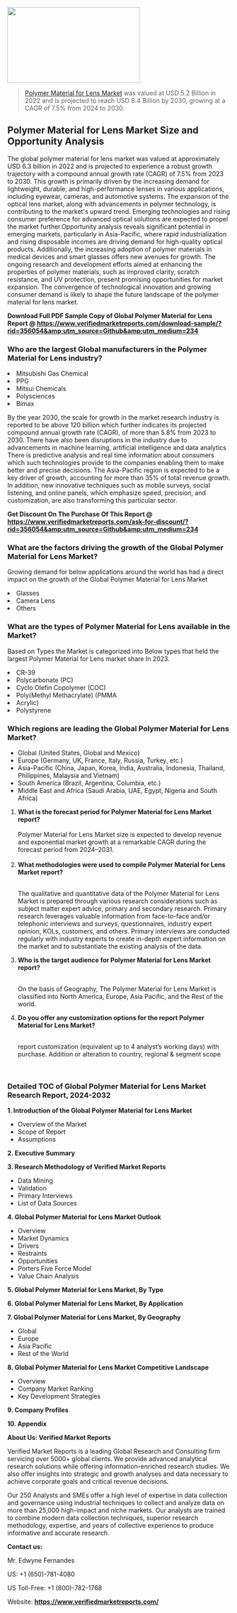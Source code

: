 
<img src="https://ffe5etoiles.com/wp-content/uploads/2024/12/MST1-300x171.png" alt="" width="300" height="171" class="alignnone size-medium wp-image-20088" /><blockquote><p><p><a href="https://www.verifiedmarketreports.com/download-sample/?rid=356054&utm_source=Github&utm_medium=234" target="_blank">Polymer Material for Lens Market</a> was valued at USD 5.2 Billion in 2022 and is projected to reach USD 8.4 Billion by 2030, growing at a CAGR of 7.5% from 2024 to 2030.</p></blockquote><p><h2>Polymer Material for Lens Market Size and Opportunity Analysis</h2>The global polymer material for lens market was valued at approximately USD 6.3 billion in 2022 and is projected to experience a robust growth trajectory with a compound annual growth rate (CAGR) of 7.5% from 2023 to 2030. This growth is primarily driven by the increasing demand for lightweight, durable, and high-performance lenses in various applications, including eyewear, cameras, and automotive systems. The expansion of the optical lens market, along with advancements in polymer technology, is contributing to the market's upward trend. Emerging technologies and rising consumer preference for advanced optical solutions are expected to propel the market further.Opportunity analysis reveals significant potential in emerging markets, particularly in Asia-Pacific, where rapid industrialization and rising disposable incomes are driving demand for high-quality optical products. Additionally, the increasing adoption of polymer materials in medical devices and smart glasses offers new avenues for growth. The ongoing research and development efforts aimed at enhancing the properties of polymer materials, such as improved clarity, scratch resistance, and UV protection, present promising opportunities for market expansion. The convergence of technological innovation and growing consumer demand is likely to shape the future landscape of the polymer material for lens market.</p><p class=""><strong>Download Full PDF Sample Copy of Global Polymer Material for Lens Report @ <a href="https://www.verifiedmarketreports.com/download-sample/?rid=356054&amp;utm_source=Github&amp;utm_medium=234" target="_blank">https://www.verifiedmarketreports.com/download-sample/?rid=356054&amp;utm_source=Github&amp;utm_medium=234</a></strong></p><h3 id="" class="">Who are the largest Global manufacturers in the Polymer Material for Lens industry?</h3><p><li>Mitsubishi Gas Chemical</li><li> PPG</li><li> Mitsui Chemicals</li><li> Polysciences</li><li> Bimax</li></p><div class=""><div class="" dir="" data-message-author-role="" data-message-id="" data-message-model-slug=""><div class=""><div class=""><div class=""><div class="" dir="" data-message-author-role="" data-message-id="" data-message-model-slug=""><div class=""><div class=""><p>By the year 2030, the scale for growth in the market research industry is reported to be above 120 billion which further indicates its projected compound annual growth rate (CAGR), of more than 5.8% from 2023 to 2030. There have also been disruptions in the industry due to advancements in machine learning, artificial intelligence and data analytics There is predictive analysis and real time information about consumers which such technologies provide to the companies enabling them to make better and precise decisions. The Asia-Pacific region is expected to be a key driver of growth, accounting for more than 35% of total revenue growth. In addition, new innovative techniques such as mobile surveys, social listening, and online panels, which emphasize speed, precision, and customization, are also transforming this particular sector.</p><p><strong>Get Discount On The Purchase Of This Report @&nbsp; <a href="https://www.verifiedmarketreports.com/ask-for-discount/?rid=356054&amp;utm_source=Github&amp;utm_medium=234" target="_blank">https://www.verifiedmarketreports.com/ask-for-discount/?rid=356054&amp;utm_source=Github&amp;utm_medium=234</a></strong></p></div></div></div></div></div></div></div></div><h3 id="" class="">What are the factors driving the growth of the Global Polymer Material for Lens Market?</h3><p id="" class="">Growing demand for below applications around the world has had a direct impact on the growth of the Global Polymer Material for Lens Market</p><p id="" class=""><li>Glasses</li><li> Camera Lens</li><li> Others</li></p><h3 id="" class="">What are the types of Polymer Material for Lens available in the Market?</h3><p id="" class="">Based on Types the Market is categorized into Below types that held the largest Polymer Material for Lens market share In 2023.</p><p id="" class=""><li>CR-39</li><li> Polycarbonate (PC)</li><li> Cyclo Olefin Copolymer (COC)</li><li> Poly(Methyl Methacrylate) (PMMA</li><li> Acrylic)</li><li> Polystyrene</li></p><h3 id="" class="">Which regions are leading the Global Polymer Material for Lens Market?</h3><ul><li>Global (United States, Global and Mexico)</li><li>Europe (Germany, UK, France, Italy, Russia, Turkey, etc.)</li><li>Asia-Pacific (China, Japan, Korea, India, Australia, Indonesia, Thailand, Philippines, Malaysia and Vietnam)</li><li>South America (Brazil, Argentina, Columbia, etc.)</li><li>Middle East and Africa (Saudi Arabia, UAE, Egypt, Nigeria and South Africa)</li></ul><p><ol><li><strong>What is the forecast period for Polymer Material for Lens Market report?<br /></strong><br /><span data-sheets-root="1" data-sheets-value="{&quot;1&quot;:2,&quot;2&quot;:&quot;XXXX size is expected to develop revenue and exponential market growth at a remarkable CAGR during the forecast period from 2024&ndash;2030.&quot;}" data-sheets-userformat="{&quot;2&quot;:12674,&quot;4&quot;:{&quot;1&quot;:2,&quot;2&quot;:16776960},&quot;10&quot;:2,&quot;11&quot;:0,&quot;15&quot;:&quot;Arial&quot;,&quot;16&quot;:12}">Polymer Material for Lens Market size is expected to develop revenue and exponential market growth at a remarkable CAGR during the forecast period from 2024&ndash;2031.</span><br /><br /></li><li><strong>What methodologies were used to compile Polymer Material for Lens Market report?<br /><br /></strong><p>The qualitative and quantitative data of the&nbsp;Polymer Material for Lens Market is prepared through various research considerations such as subject matter expert advice, primary and secondary research. Primary research leverages valuable information from face-to-face and/or telephonic interviews and surveys, questionnaires, industry expert opinion, KOLs, customers, and others. Primary interviews are conducted regularly with industry experts to create in-depth expert information on the market and to substantiate the existing analysis of the data.&nbsp;</p></li><li><strong>Who is the target audience for Polymer Material for Lens Market report?<br /><br /></strong><p>On the basis of Geography, The&nbsp;Polymer Material for Lens Market is classified into North America, Europe, Asia Pacific, and the Rest of the world.</p></li><li><strong>Do you offer any customization options for the report Polymer Material for Lens Market?<br /><br /></strong><p>report customization (equivalent up to 4 analyst&rsquo;s working days) with purchase. Addition or alteration to country, regional &amp; segment scope</p><p>&nbsp;</p></li></ol></p><h3 id="" class="">Detailed TOC of Global Polymer Material for Lens Market Research Report, 2024-2032</h3><p id="" class=""><strong>1. Introduction of the Global Polymer Material for Lens Market</strong></p><ul><li>Overview of the Market</li><li>Scope of Report</li><li>Assumptions</li></ul><p id="" class=""><strong>2. Executive Summary</strong></p><p id="" class=""><strong>3. Research Methodology of&nbsp;Verified Market Reports</strong></p><ul><li>Data Mining</li><li>Validation</li><li>Primary Interviews</li><li>List of Data Sources</li></ul><p id="" class=""><strong>4. Global Polymer Material for Lens Market Outlook</strong></p><ul><li>Overview</li><li>Market Dynamics</li><li>Drivers</li><li>Restraints</li><li>Opportunities</li><li>Porters Five Force Model</li><li>Value Chain Analysis</li></ul><p id="" class=""><strong>5. Global Polymer Material for Lens Market, By&nbsp;Type</strong></p><p id="" class=""><strong>6. Global Polymer Material for Lens Market, By Application</strong></p><p id="" class=""><strong>7. Global Polymer Material for Lens Market, By Geography</strong></p><ul><li>Global</li><li>Europe</li><li>Asia Pacific</li><li>Rest of the World</li></ul><p id="" class=""><strong>8. Global Polymer Material for Lens Market Competitive Landscape</strong></p><ul><li>Overview</li><li>Company Market Ranking</li><li>Key Development Strategies</li></ul><p id="" class=""><strong>9. Company Profiles</strong></p><p id="" class=""><strong>10. Appendix</strong></p><p id="" class=""><strong>About Us: Verified Market Reports</strong></p><p id="" class="">Verified Market Reports is a leading Global Research and Consulting firm servicing over 5000+ global clients. We provide advanced analytical research solutions while offering information-enriched research studies. We also offer insights into strategic and growth analyses and data necessary to achieve corporate goals and critical revenue decisions.</p><p id="" class="">Our 250 Analysts and SMEs offer a high level of expertise in data collection and governance using industrial techniques to collect and analyze data on more than 25,000 high-impact and niche markets. Our analysts are trained to combine modern data collection techniques, superior research methodology, expertise, and years of collective experience to produce informative and accurate research.</p><p id="" class=""><strong>Contact us:</strong></p><p id="" class="">Mr. Edwyne Fernandes</p><p id="" class="">US: +1 (650)-781-4080</p><p id="" class="">US Toll-Free: +1 (800)-782-1768</p><p id="" class="">Website: <a target="" data-test-app-aware-link=""><strong>https://www.verifiedmarketreports.com/</strong></a></p>
